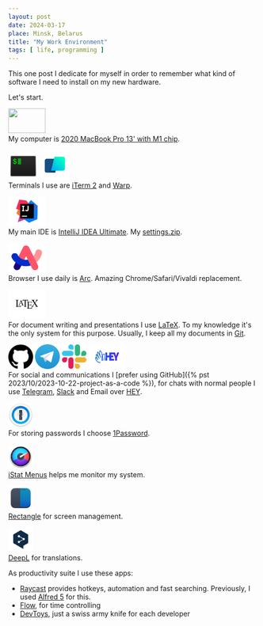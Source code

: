```yaml
---
layout: post
date: 2024-03-17
place: Minsk, Belarus
title: "My Work Environment"
tags: [ life, programming ]
---
```


This one post I dedicate for myself in order to remember what kind of software I need to install
on my new hardware.

<!--more-->

Let's start.

[<img style="width:75px;height:50px;" src="https://external-content.duckduckgo.com/iu/?u=https%3A%2F%2Ffreepngimg.com%2Fdownload%2Fapple%2F58687-logo-computer-apple-icons-free-hd-image.png&f=1&nofb=1&ipt=6b67f1d4e3a1dd672bb36a6d0c6dfbcba5cf3bffb681e8823bfb4c5612f25d31&ipo=images"/>](https://www.apple.com) <br/>
My computer is [2020 MacBook Pro 13' with M1 chip](https://support.apple.com/en-us/111893).

[<img style="width:60px;height:55px;" src="/assets/images/2024/03/iterm.png"/>](https://iterm2.com)
[<img style="width:60px;height:60px;" src="/assets/images/2024/03/warp.jpeg"/>](https://www.warp.dev) <br/>
Terminals I use are [iTerm 2](https://iterm2.com) and [Warp](https://www.warp.dev).

[<img style="width:75px;height:60px;" src="/assets/images/2024/03/idea.webp"/>](https://www.jetbrains.com/idea) <br/>
My main IDE is [IntelliJ IDEA Ultimate](https://www.jetbrains.com/idea/buy/?section=personal&billing=yearly).
My [settings.zip]().

[<img style="width:75px;height:60px;" src="/assets/images/2024/03/arc.png"/>](https://arc.net) <br/>
Browser I use daily is [Arc](https://arc.net). Amazing Chrome/Safari/Vivaldi replacement.

[<img style="width:75px;height:60px;" src="/assets/images/2024/03/latex.webp"/>](https://tug.org/mactex) <br/>
For document writing and presentations I use [LaTeX](https://tug.org/mactex).
To my knowledge it's the only system for this purpose.
Usually, I keep all my documents in [Git](https://git-scm.com).

[<img style="width:50px;height:50px;" src="/assets/images/2024/03/gh.png"/>](https://github.com)
[<img style="width:50px;height:50px;" src="/assets/images/2024/03/tg.webp"/>](https://telegram.org)
[<img style="width:50px;height:50px;" src="/assets/images/2024/03/slack.png"/>](https://slack.com)
[<img style="width:75px;height:50px;" src="/assets/images/2024/03/hey.png"/>](https://www.hey.com) <br/>
For social and communications I [prefer using GitHub]({% pst 2023/10/2023-10-22-project-as-a-code %}), for chats with normal people I use [Telegram](https://telegram.org), [Slack](https://slack.com) and Email over [HEY](https://www.hey.com).

[<img style="width:50px;height:50px;" src="/assets/images/2024/03/1password.png"/>](https://1password.com) <br/>
For storing passwords I choose [1Password](https://1password.com).

[<img style="width:50px;height:50px;" src="/assets/images/2024/03/istat-menus.png"/>](https://bjango.com/mac/istatmenus) <br/>
[iStat Menus](https://apps.apple.com/in/app/istat-menus/id1319778037) helps me monitor my system.

[<img style="width:50px;height:50px;" src="/assets/images/2024/03/rectangle.png"/>](https://rectangleapp.com) <br/>
[Rectangle](https://rectangleapp.com) for screen management.

[<img style="width:50px;height:50px;" src="/assets/images/2024/03/deepl.png"/>](https://www.deepl.com/translator) <br/>
[DeepL](https://www.deepl.com/translator) for translations.

As productivity suite I use these apps:
* [Raycast](https://www.raycast.com) provides hotkeys, automation and fast searching. Previously, I used [Alfred 5](https://www.alfredapp.com) for this.
* [Flow](https://apps.apple.com/us/app/flow-focus-pomodoro-timer/id1423210932), for time controlling
* [DevToys](https://github.com/DevToys-app/DevToys), just a swiss army knife for each developer

